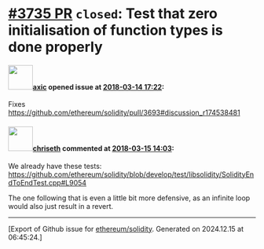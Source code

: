 # [\#3735 PR](https://github.com/ethereum/solidity/pull/3735) `closed`: Test that zero initialisation of function types is done properly

#### <img src="https://avatars.githubusercontent.com/u/20340?v=4" width="50">[axic](https://github.com/axic) opened issue at [2018-03-14 17:22](https://github.com/ethereum/solidity/pull/3735):

Fixes https://github.com/ethereum/solidity/pull/3693#discussion_r174538481

#### <img src="https://avatars.githubusercontent.com/u/9073706?v=4" width="50">[chriseth](https://github.com/chriseth) commented at [2018-03-15 14:03](https://github.com/ethereum/solidity/pull/3735#issuecomment-373386285):

We already have these tests: https://github.com/ethereum/solidity/blob/develop/test/libsolidity/SolidityEndToEndTest.cpp#L9054

The one following that is even a little bit more defensive, as an infinite loop would also just result in a revert.


-------------------------------------------------------------------------------



[Export of Github issue for [ethereum/solidity](https://github.com/ethereum/solidity). Generated on 2024.12.15 at 06:45:24.]
